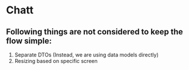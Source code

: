 # Chatt

## Following things are not considered to keep the flow simple:
1. Separate DTOs (Instead, we are using data models directly)
2. Resizing based on specific screen